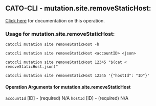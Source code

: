 
## CATO-CLI - mutation.site.removeStaticHost:
[Click here](https://api.catonetworks.com/documentation/#mutation-removeStaticHost) for documentation on this operation.

### Usage for mutation.site.removeStaticHost:

`catocli mutation site removeStaticHost -h`

`catocli mutation site removeStaticHost <accountID> <json>`

`catocli mutation site removeStaticHost 12345 "$(cat < removeStaticHost.json)"`

`catocli mutation site removeStaticHost 12345 '{"hostId": "ID"}'`

#### Operation Arguments for mutation.site.removeStaticHost ####
`accountId` [ID] - (required) N/A 
`hostId` [ID] - (required) N/A 

